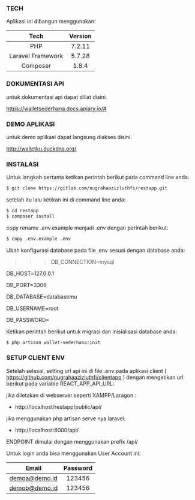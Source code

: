 ### TECH

Aplikasi ini dibangun menggunakan:

|       Tech        | Version |
| :---------------: | :-----: |
|        PHP        | 7.2.11  |
| Laravel Framework | 5.7.28  |
|     Composer      |  1.8.4  |

### DOKUMENTASI API

untuk dokumentasi api dapat diliat disini.

https://walletsederhana.docs.apiary.io/#

### DEMO APLIKASI

untuk demo aplikasi dapat langsung diakses disini.

http://walletku.duckdns.org/

### INSTALASI

Untuk langkah pertama ketikan perintah berikut pada command line anda:

```sh
$ git clone https://gitlab.com/nugrahaazizluthfi/restapp.git
```

setelah itu lalu ketikan ini di command line anda:

```sh
$ cd restapp
$ composer install
```

copy rename .env.example menjadi .env dengan perintah berikut:

```sh
$ copy .env.example .env
```

Ubah konfigurasi database pada file .env sesuai dengan database anda:

> > > DB_CONNECTION=mysql

DB_HOST=127.0.0.1

DB_PORT=3306

DB_DATABASE=databasemu

DB_USERNAME=root

DB_PASSWORD=

> > >

Ketikan perintah berikut untuk migrasi dan inisialisasi database anda:

```sh
$ php artisan wallet-sederhana:init
```

### SETUP CLIENT ENV

Setelah selesai, setting url api ini di file .env pada aplikasi client ( https://github.com/nugrahaazizluthfi/clientapp ) dengan mengetikan url berikut pada variable REACT_APP_API_URL:

jika diletakan di webserver seperti XAMPP/Laragon :

-   http://localhost/restapp/public/api/

jika menggunakan php artisan serve nya laravel:

-   http://localhost:8000/api/

ENDPOINT dimulai dengan menggunakan prefix /api/

Untuk login anda bisa menggunakan User Account ini:

|     Email     | Password |
| :-----------: | :------: |
| demoa@demo.id |  123456  |
| demob@demo.id |  123456  |
